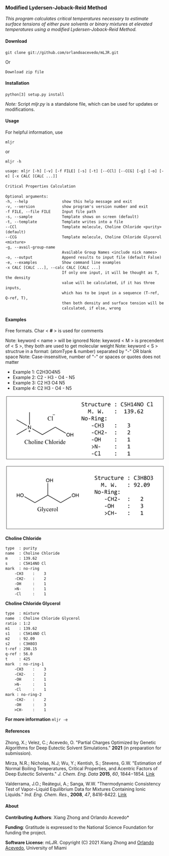 ### Modified Lydersen-Joback-Reid Method

*This program calculates critical temperatures necessary to estimate surface tensions of either pure solvents or binary mixtures at elevated temperatures using a modified Lydersen-Joback-Reid Method.*

#### Download
```
git clone git://github.com/orlandoacevedo/mLJR.git
```
Or
```
Download zip file
```


#### Installation
```
python[3] setup.py install
```

*Note:* Script *mljr.py* is a standalone file, which can be used for updates or modifications.


#### Usage
For helpful information, use
```
mljr
```
or
```
mljr -h
```

```
usage: mljr [-h] [-v] [-f FILE] [-s] [-t] [--CCl] [--CCG] [-g] [-o] [-e] [-x CALC [CALC ...]]

Critical Properties Calculation

Optional arguments:
-h, --help               show this help message and exit
-v, --version            show program's version number and exit
-f FILE, --file FILE     Input file path
-s, --sample             Template shows on screen (default)
-t, --template           Template writes into a file
--CCl                    Template molecule, Choline Chloride <purity> (default)
--CCG                    Template molecule, Choline Chloride Glycerol <mixture>
-g, --avail-group-name
                         Available Group Names <include nick names>
-o, --output             Append results to input file (default False)
-e, --examples           Show command line examples
-x CALC [CALC ...], --calc CALC [CALC ...]
                         If only one input, it will be thought as T, the density
                         value will be calculated, if it has three inputs,
                         which has to be input in a sequence (T-ref, Q-ref, T),
                         then both density and surface tension will be
                         calculated, if else, wrong
```


#### Examples
Free formats. Char < **#** > is used for comments

Note: keyword < name > will be ignored
Note: keyword < M > is precendent of < S >, they both are used to get molecular weight
Note: keyword < S > structrue in a format: (atomType & number) separated by "-" OR blank space 
Note: Case-insensitive, number of "-" or spaces or quotes does not matter

-    Example 1:   C2H3O4N5
-    Example 2:   C2 - H3 - O4 - N5
-    Example 3:   C2   H3   O4   N5
-    Example 4:   C2   H3 - O4 - N5



![Choline Chloride Glycerol](images/CCG.png)


**Choline Chloride** 

```
type  : purity
name  : Choline Chloride
m     : 139.62
s     : C5H14NO Cl
mark  : no-ring
    -CH3    :    3
    -CH2-   :    2
    -OH     :    1
    >N-     :    1
    -Cl     :    1
```


**Choline Chloride Glycerol**
```
type  : mixture
name  : Choline Chloride Glycerol
ratio : 1:2
m1    : 139.62
s1    : C5H14NO Cl
m2    : 92.09
s2    : C3H8O3
t-ref : 298.15
q-ref : 56.0
t     : 425
mark  : no-ring-1
    -CH3    :    3
    -CH2-   :    2
    -OH     :    1
    >N-     :    1
    -Cl     :    1
mark : no-ring-2
    -CH2-   :    2
    -OH     :    3
    >CH-    :    1
```


**For more information**
```mljr -e```

#### References

Zhong, X.; Velez, C.; Acevedo, O. "Partial Charges Optimized by Genetic Algorithms for Deep Eutectic Solvent Simulations." **2021** (in preparation for submission).

Mirza, N.R.; Nicholas, N.J; Wu, Y.; Kentish, S.; Stevens, G.W. "Estimation of Normal Boiling Temperatures, Critical Properties, and Acentric Factors of Deep Eutectic Solvents." *J. Chem. Eng. Data* **2015**, *60*, 1844−1854. [Link](https://pubs.acs.org/doi/abs/10.1021/acs.jced.5b00046)

Valderrama, J.O.; Reátegui, A.; Sanga, W.W. "Thermodynamic Consistency Test of Vapor−Liquid Equilibrium Data for Mixtures Containing Ionic Liquids." *Ind. Eng. Chem. Res.*, **2008**, *47*, 8416-8422. [Link](https://pubs.acs.org/doi/10.1021/ie800763x)

#### About
**Contributing Authors**: Xiang Zhong and Orlando Acevedo*

**Funding**: Gratitude is expressed to the National Science Foundation for funding the project.

**Software License**:
mLJR.
Copyright (C) 2021 Xiang Zhong and [Orlando Acevedo](http://www.acevedoresearch.com), University of Miami



